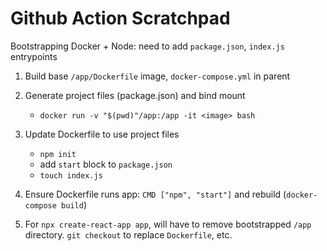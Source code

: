 # Github Action Scratchpad

Bootstrapping Docker + Node: need to add `package.json`, `index.js` entrypoints

1. Build base `/app/Dockerfile` image, `docker-compose.yml` in parent

2. Generate project files (package.json) and bind mount
   * `docker run -v "$(pwd)"/app:/app -it <image> bash`

3. Update Dockerfile to use project files
   * `npm init`
   * add `start` block to `package.json`
   * `touch index.js`

4. Ensure Dockerfile runs app: `CMD ["npm", "start"]` and rebuild
   (`docker-compose build`)

5. For `npx create-react-app app`, will have to remove bootstrapped `/app`
   directory. `git checkout` to replace `Dockerfile`, etc.
